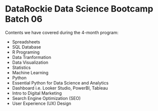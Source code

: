 # DataRockie Data Science Bootcamp Batch 06

Contents we have covered during the 4-month program:
- Spreadsheets  
- SQL Database  
- R Programing  
- Data Tranformation  
- Data Visualization  
- Statistics  
- Machine Learning  
- Python  
- Essential Python for Data Science and Analytics 
- Dashboard i.e. Looker Studio, PowerBI, Tableau
- Intro to Digital Marketing
- Search Engine Optimization (SEO)
- User Experience (UX) Design
